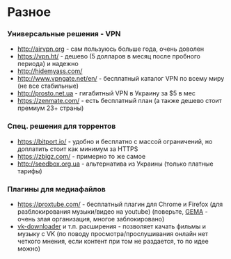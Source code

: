 # Разное

### Универсальные решения - VPN
- http://airvpn.org - сам пользуюсь больше года, очень доволен
- https://vpn.ht/ - дешево (5 долларов в месяц после пробного периода) и надежно
- http://hidemyass.com/
- http://www.vpngate.net/en/ - бесплатный каталог VPN по всему миру (не все стабильные)
- http://prosto.net.ua - гигабитный VPN в Украину за $5 в мес
- https://zenmate.com/ - есть бесплатный план (а также дешево стоит премиум 23+ страны)

### Спец. решения для торрентов
- https://bitport.io/ - удобно и бесплатно с массой ограничений, но доплатить стоит как минимум за HTTPS
- https://zbigz.com/ - примерно то же самое
- http://seedbox.org.ua - альтернатива из Украины (только платные тарифы)

### Плагины для медиафайлов
- https://proxtube.com/ - бесплатный плагин для Chrome и Firefox (для разблокирования музыки/видео на youtube) (поверьте, [GEMA](https://en.wikipedia.org/wiki/GEMA_(German_organization)) - очень злая организация, многое заблокировано)
- [vk-downloader](https://chrome.google.com/webstore/detail/vk-downloader/mlmfhhpkbbnhnalidmpgkpmmmgfhooeh) и т.п. расширения - позволяет качать фильмы и музыку с VK (по поводу просмотра/прослушивания онлайн нет четкого мнения, если контент при том не раздается, то по идее можно)
